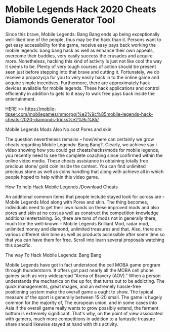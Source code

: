 # Mobile Legends Hack 2020 Cheats Diamonds Generator Tool

Since this brave, Mobile Legends: Bang Bang ends up being exceptionally well-liked one of the people, thus may be the hack than it. Persons want to get easy accessibility for the game, receive easy pays back working the mobile legends: bang bang hack as well as enhance their own appeals, overcome their buddies, very easily success the crusades and acquire more. Nonetheless, hacking this kind of activity is just not like cool the way it seems to be. Plenty of very tough courses of action should be present seen just before stepping into that brave and cutting it. Fortunately, we do receive a  propozycja  for you to very easily hack in to the online game and acquire simple incentives. Furthermore, there are approximately hack devices available for mobile legends. These hack applications and control efficiently in addition to gets to it easy to walk free pays back inside the entertainment.

HERE >> https://mobile-tipser.com/mobilegames/mmorpg/%e2%9c%85mobile-legends-hack-cheats-2020-diamonds-tricks%e2%9c%85/

Mobile Legends Mods Also No cost Pores and skin

The question nevertheless remains – how/where can certainly we grow cheats regarding Mobile Legends: Bang Bang?. Clearly, we achieve say  i  video showing how you could get cheats/hacks/mods for mobile legends, you recently need to see the complete coaching since confirmed within the online video media. These cheats assistance in obtaining totally free precious stone/ gold coin inside the contest. You can find unlimited precious stone as well as coins handling that along with achieve all in which people hoped  to help  within this video game.

How To help Hack Mobile Legends /Download Cheats

An additional common items that people include stayed look for across are – Mobile Legends Mod along with Pores and skin. The thing becomes, individuals need to get their own hands on these improved mods and also pores and skin at no cost as well as construct the competition knowledge additional entertaining. So, there are tons of mods not in generally there, much like the well-known – Mobile Legends Brilliant Mod, radar mod, unlimited money and diamond, unlimited treasures and that. Also, there are various different skin tone as well as products accessible after some time so that you can have them for free. Scroll into learn several proposals watching this specific.

The way To Hack Mobile Legends: Bang Bang

Mobile Legends have got in fact understood the cell MOBA game program through thunderstorm. It offers got past nearly all the MOBA cell phone games such as very widespread “Arena of Bravery (AOV).” When a  person  understands the mechanics on the up for, that turns out to be addicting. The quick managements, great images, and an extremely hassle-free positioning system make the overall game a ought to show. The typical measure of the sport is generally between 15-20 small. The game is hugely common for the majority of, The european union, and in some cases into Asia if the overall game really wants to grow possibly extend, the ferment bottom is extremely significant. That's why, on the point of view associated with gamers, much more competitions in addition to a fantastic treasure share should likewise stayed at hand with this activity.
